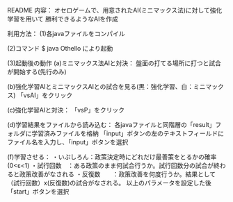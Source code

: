 README
内容：
オセロゲームで、用意されたAI(ミニマックス法)に対して強化学習を用いて
勝利できるようなAIを作成

利用方法：
(1)各javaファイルをコンパイル

(2)コマンド
$ java Othello
により起動

(3)起動後の動作
(a)ミニマックス法AIと対決：
盤面の打てる場所に打つと試合が開始する(先行のみ)

(b)強化学習AIとミニマックスAIとの試合を見る(黒：強化学習、白：ミニマックス)
「vsAI」をクリック

(c)強化学習AIと対決：
「vsP」をクリック

(d)学習結果をファイルから読み込む：
各javaファイルと同階層の「result」フォルダに学習済みファイルを格納
「input」ボタンの左のテキストフィールドにファイル名を入力し、「input」ボタンを選択

(f)学習させる：
・いぷしろん：政策決定時にどれだけ最善策をとるかの確率(0<ε<1)
・試行回数　：ある政策のまま何試合行うか。試行回数分の試合が終わると政策改善がなされる
・反復数　　：政策改善を何度行うか。結果として（試行回数）x(反復数)の試合がなされる。
以上のパラメータを設定した後「start」ボタンを選択